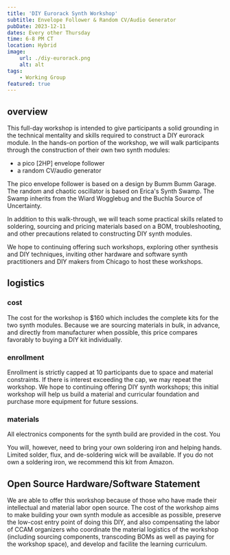 ```yaml
---
title: 'DIY Eurorack Synth Workshop'
subtitle: Envelope Follower & Random CV/Audio Generator
pubDate: 2023-12-11
dates: Every other Thursday
time: 6-8 PM CT
location: Hybrid
image:
    url: ./diy-eurorack.png
    alt: alt
tags:
    - Working Group
featured: true
---
```


## overview

This full-day workshop is intended to give participants a solid grounding in the technical mentality and skills required to construct a DIY eurorack module. In the hands-on portion of the workshop, we will walk participants through the construction of their own two synth modules:

-   a pico [2HP] envelope follower
-   a random CV/audio generator

The pico envelope follower is based on a design by Bumm Bumm Garage. The random and chaotic oscillator is based on Erica's Synth Swamp. The Swamp inherits from the Wiard Wogglebug and the Buchla Source of Uncertainty.

In addition to this walk-through, we will teach some practical skills related to soldering, sourcing and pricing materials based on a BOM, troubleshooting, and other precautions related to constructing DIY synth modules.

We hope to continuing offering such workshops, exploring other synthesis and DIY techniques, inviting other hardware and software synth practitioners and DIY makers from Chicago to host these workshops.

## logistics

### cost

The cost for the workshop is $160 which includes the complete kits for the two synth modules. Because we are sourcing materials in bulk, in advance, and directly from manufacturer when possible, this price compares favorably to buying a DIY kit individually.

### enrollment

Enrollment is strictly capped at 10 participants due to space and material constraints. If there is interest exceeding the cap, we may repeat the workshop. We hope to continuing offering DIY synth workshops; this initial workshop will help us build a material and curricular foundation and purchase more equipment for future sessions.

### materials

All electronics components for the synth build are provided in the cost. You

You will, however, need to bring your own soldering iron and helping hands. Limited solder, flux, and de-soldering wick will be available. If you do not own a soldering iron, we recommend this kit from Amazon.

## Open Source Hardware/Software Statement

We are able to offer this workshop because of those who have made their intellectual and material labor open source. The cost of the workshop aims to make building your own synth module as accesible as possible, preserve the low-cost entry point of doing this DIY, and also compensating the labor of CCAM organizers who coordinate the material logistics of the workshop (including sourcing components, transcoding BOMs as well as paying for the workshop space), and develop and facilite the learning curriculum.
